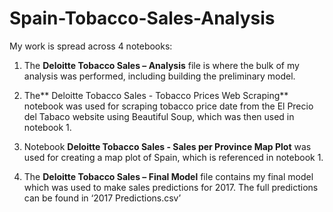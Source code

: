 # Spain-Tobacco-Sales-Analysis

My work is spread across 4 notebooks:

1. The **Deloitte Tobacco Sales – Analysis** file is where the bulk of my analysis was performed, including building the preliminary model.

2. The** Deloitte Tobacco Sales - Tobacco Prices Web Scraping** notebook was used for scraping tobacco price date from the El Precio del Tabaco website using Beautiful Soup, which was then used in notebook 1.

3. Notebook **Deloitte Tobacco Sales - Sales per Province Map Plot** was used for creating a map plot of Spain, which is referenced in notebook 1.

4. The **Deloitte Tobacco Sales – Final Model** file contains my final model which was used to make sales predictions for 2017. The full predictions can be found in ‘2017 Predictions.csv’
